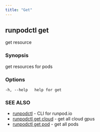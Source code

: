 ```yaml
---
title: "Get"
---
```


## runpodctl get

get resource

### Synopsis

get resources for pods

### Options

```
-h, --help   help for get
```

### SEE ALSO

- [runpodctl](runpodctl.md) - CLI for runpod.io
- [runpodctl get cloud](runpodctl_get_cloud.md) - get all cloud gpus
- [runpodctl get pod](runpodctl_get_pod.md) - get all pods
